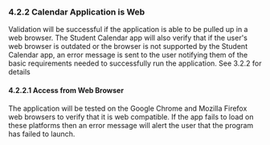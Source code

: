 ### 4.2.2 Calendar Application is Web

Validation will be successful if the application is able to be pulled up in a web browser. The Student Calendar app will also verify that if the user's web browser is outdated or the browser is not supported by the Student Calendar app, an error message is sent to the user notifying them of the basic requirements needed to successfully run the application. See 3.2.2 for details

#### 4.2.2.1 Access from Web Browser

The application will be tested on the Google Chrome and Mozilla Firefox web browsers to verify that it is web compatible. If the app fails to load on these platforms then an error message will alert the user that the program has failed to launch.

